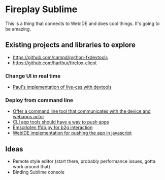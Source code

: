 # Fireplay Sublime

This is a thing that connects to WebIDE and does cool things. It's going to be amazing.

## Existing projects and libraries to explore

* https://github.com/campd/python-fxdevtools
* https://github.com/harthur/firefox-client

### Change UI in real time
* [Paul's implementation of live-css with devtools](https://github.com/paulrouget/firefox-remote-styleEditors/blob/master/libs/fxui.py)

### Deploy from command line

* [Offer a command line tool that communicates with the device and webapps actor](https://bugzilla.mozilla.org/show_bug.cgi?id=1023084)
* [CLI app tools should have a way to push apps](https://bugzilla.mozilla.org/show_bug.cgi?id=1035185#c1)
* [Emscripten ffdb.py for b2g interaction](https://github.com/kripken/emscripten/blob/master/tools/ffdb.py)
* [WebIDE implementation for pushing the app in javascript](http://mxr.mozilla.org/mozilla-central/source/toolkit/devtools/apps/app-actor-front.js)

## Ideas

* Remote style editor (start there, probably performance issues, gotta work around that)
* Binding Sublime console
